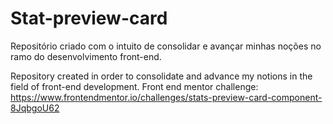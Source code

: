 # Stat-preview-card
Repositório criado com o intuito de consolidar e avançar minhas noções no ramo do desenvolvimento front-end.  

Repository created in order to consolidate and advance my notions in the field of front-end development. 
Front end mentor challenge:
https://www.frontendmentor.io/challenges/stats-preview-card-component-8JqbgoU62
